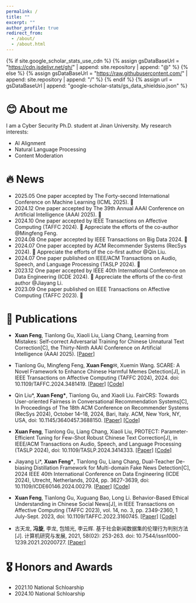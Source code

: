 ```yaml
---
permalink: /
title: ""
excerpt: ""
author_profile: true
redirect_from: 
  - /about/
  - /about.html
---
```


{% if site.google_scholar_stats_use_cdn %}
{% assign gsDataBaseUrl = "https://cdn.jsdelivr.net/gh/" | append: site.repository | append: "@" %}
{% else %}
{% assign gsDataBaseUrl = "https://raw.githubusercontent.com/" | append: site.repository | append: "/" %}
{% endif %}
{% assign url = gsDataBaseUrl | append: "google-scholar-stats/gs_data_shieldsio.json" %}

<span class='anchor' id='about-me'></span>


# 😊 About me
I am a Cyber Security Ph.D. student at Jinan University. My research interests: 
- AI Alignment
- Natural Language Processing
- Content Moderation

# 🔥 News
- 2025.05 One paper accepted by The Forty-second International Conference on Machine Learning (ICML 2025).  🎉
- 2024.12 One paper accepted by The 39th Annual AAAI Conference on Artificial Intelligence (AAAI 2025).  🎉
- 2024.10 One paper accepted by IEEE Transactions on Affective Computing (TAFFC 2024).  🎉  Appreciate the efforts of the co-author @Mingfeng Feng.
- 2024.08 One paper accepted by IEEE Transactions on Big Data 2024.  🎉
- 2024.07 One paper accepted by ACM Recommender Systems (RecSys 2024). 🎉  Appreciate the efforts of the co-first author @Qin Liu.
- 2024.07 One paper published on IEEE/ACM Transactions on Audio, Speech, and Language Processing (TASLP 2024). 🎉
- 2023.12 One paper accepted by IEEE 40th International Conference on Data Engineering (ICDE 2024). 🎉  Appreciate the efforts of the co-first author @Jiayang Li.
- 2023.09 One paper published on IEEE Transactions on Affective Computing (TAFFC 2023). 🎉

# 📝 Publications
- **Xuan Feng**, Tianlong Gu, Xiaoli Liu, Liang Chang, Learning from Mistakes: Self-correct Adversarial Training for Chinese Unnatural Text Correction[C], the Thirty-Ninth AAAI Conference on Artificial Intelligence (AAAI 2025).  [[Paper]](https://arxiv.org/abs/2412.17279)

- Tianlong Gu, Mingfeng Feng, **Xuan Feng**✉,  Xuemin Wang. SCARE: A Novel Framework to Enhance Chinese Harmful Memes Detection[J], in IEEE Transactions on Affective Computing (TAFFC 2024), 2024. doi: 10.1109/TAFFC.2024.3481419. [[Paper]](https://ieeexplore.ieee.org/document/10720078) [[Code]](https://github.com/fengmingfeng/SCARE)

- Qin Liu*, **Xuan Feng\***, Tianlong Gu, and Xiaoli Liu. FairCRS: Towards User-oriented Fairness in Conversational Recommendation Systems[C], In Proceedings of The 18th ACM Conference on Recommender Systems (RecSys 2024), October 14–18, 2024, Bari, Italy. ACM, New York, NY, USA,  doi: 10.1145/3640457.3688150. [[Paper]](https://dl.acm.org/doi/10.1145/3640457.3688150) [[Code]](https://github.com/LQlq123/FairCRS)

- **Xuan Feng**, Tianlong Gu, Liang Chang, Xiaoli Liu, PROTECT: Parameter-Efficient Tuning for Few-Shot Robust Chinese Text Correction[J], in IEEE/ACM Transactions on Audio, Speech, and Language Processing (TASLP 2024), doi: 10.1109/TASLP.2024.3414333.  [[Paper]](https://ieeexplore.ieee.org/document/10557151)  [[Code]](https://github.com/fenffef/PROTECT)

- Jiayang Li\*, **Xuan Feng\***, Tianlong Gu, Liang Chang, Dual-Teacher De-biasing Distillation Framework for Multi-domain Fake News Detection[C], 2024 IEEE 40th International Conference on Data Engineering (ICDE 2024), Utrecht, Netherlands, 2024, pp. 3627-3639, doi: 10.1109/ICDE60146.2024.00279. [[Paper](https://ieeexplore.ieee.org/abstract/document/10598140)] [[Code](https://github.com/ningljy/DTDBD)]

- **Xuan Feng**, Tianlong Gu, Xuguang Bao, Long Li. Behavior-Based Ethical Understanding in Chinese Social News[J], in IEEE Transactions on Affective Computing (TAFFC 2023), vol. 14, no. 3, pp. 2349-2360, 1 July-Sept. 2023, doi: 10.1109/TAFFC.2022.3160745. [[Paper]](https://ieeexplore.ieee.org/document/9739920) [[Code]](https://github.com/fenffef/BEU-BERT-master)

- 古天龙, **冯旋**, 李龙, 包旭光, 李云辉. 基于社会新闻数据集的伦理行为判别方法[J]. 计算机研究与发展, 2021, 58(02): 253-263. doi: 10.7544/issn1000-1239.2021.20200727. [[Paper]](https://crad.ict.ac.cn/CN/10.7544/issn1000-1239.2021.20200727)

# 🎖 Honors and Awards
- 2021.10 National Schloarship
- 2024.10 National Schloarship
